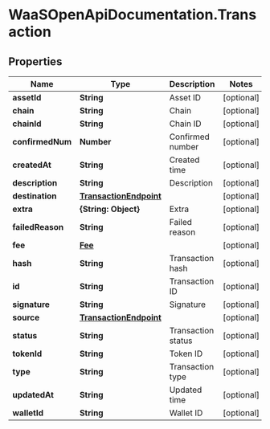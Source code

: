 # WaaSOpenApiDocumentation.Transaction

## Properties

Name | Type | Description | Notes
------------ | ------------- | ------------- | -------------
**assetId** | **String** | Asset ID | [optional] 
**chain** | **String** | Chain | [optional] 
**chainId** | **String** | Chain ID | [optional] 
**confirmedNum** | **Number** | Confirmed number | [optional] 
**createdAt** | **String** | Created time | [optional] 
**description** | **String** | Description | [optional] 
**destination** | [**TransactionEndpoint**](TransactionEndpoint.md) |  | [optional] 
**extra** | **{String: Object}** | Extra | [optional] 
**failedReason** | **String** | Failed reason | [optional] 
**fee** | [**Fee**](Fee.md) |  | [optional] 
**hash** | **String** | Transaction hash | [optional] 
**id** | **String** | Transaction ID | [optional] 
**signature** | **String** | Signature | [optional] 
**source** | [**TransactionEndpoint**](TransactionEndpoint.md) |  | [optional] 
**status** | **String** | Transaction status | [optional] 
**tokenId** | **String** | Token ID | [optional] 
**type** | **String** | Transaction type | [optional] 
**updatedAt** | **String** | Updated time | [optional] 
**walletId** | **String** | Wallet ID | [optional] 


